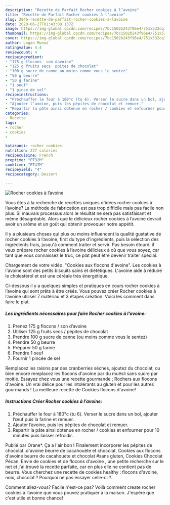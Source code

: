 ```yaml
---
description: "Recette de Parfait Rocher cookies à l’avoine"
title: "Recette de Parfait Rocher cookies à l’avoine"
slug: 2846-recette-de-parfait-rocher-cookies-a-lavoine
date: 2020-06-27T01:43:08.137Z
image: https://img-global.cpcdn.com/recipes/7bc1502b243f96e4/751x532cq70/rocher-cookies-a-lavoine-photo-principale-de-la-recette.jpg
thumbnail: https://img-global.cpcdn.com/recipes/7bc1502b243f96e4/751x532cq70/rocher-cookies-a-lavoine-photo-principale-de-la-recette.jpg
cover: https://img-global.cpcdn.com/recipes/7bc1502b243f96e4/751x532cq70/rocher-cookies-a-lavoine-photo-principale-de-la-recette.jpg
author: Logan Munoz
ratingvalue: 4.4
reviewcount: 4
recipeingredient:
- "175 g flocons  son davoine"
- "125 g fruits secs  ppites de chocolat"
- "100 g sucre de canne ou moins comme vous le sentez"
- "50 g beurre"
- "50 g farine"
- "1 oeuf"
- "1 pince de sel"
recipeinstructions:
- "Préchauffer le four à 180°c (tu 6). Verser le sucre dans un bol, ajouter l’œuf puis la farine et remuer."
- "Ajouter l’avoine, puis les pépites de chocolat et remuer."
- "Repartir la pâte ainsi obtenue en rocher / cookies et enfourner pour 10 minutes puis laisser refroidir."
categories:
- Recette
tags:
- rocher
- cookies
- 

katakunci: rocher cookies  
nutrition: 227 calories
recipecuisine: French
preptime: "PT32M"
cooktime: "PT47M"
recipeyield: "4"
recipecategory: Dessert

---
```



![Rocher cookies à l’avoine](https://img-global.cpcdn.com/recipes/7bc1502b243f96e4/751x532cq70/rocher-cookies-a-lavoine-photo-principale-de-la-recette.jpg)

Vous êtes à la recherche de recettes uniques d'idées rocher cookies à l’avoine? La méthode de fabrication est pas trop difficile mais pas facile non plus. Si mauvais processus alors le résultat ne sera pas satisfaisant et même désagréable. Alors que le délicieux rocher cookies à l’avoine devrait avoir un arôme et un goût qui obtenir provoquer notre appétit.

Il y a plusieurs choses qui plus ou moins influencent la qualité gustative de rocher cookies à l’avoine, first du type d'ingrédients, puis la sélection des ingrédients frais, jusqu'à comment traiter et servir. Pas besoin étourdi if veux prépare rocher cookies à l’avoine délicieux à où que vous soyez, car tant que vous connaissez le truc, ce plat peut être devenir traiter spécial.

Chargement de votre vidéo. &#34;Cookies aux flocons d&#39;avoine&#34;. Les cookies à l&#39;avoine sont des petits biscuits sains et diététiques. L&#39;avoine aide à réduire le cholestérol et est une céréale très énergétique.


Ci-dessous il y a quelques simples et pratiques en cours rocher cookies à l’avoine qui sont prêts à être créés. Vous pouvez créer Rocher cookies à l’avoine utiliser 7 matériau et 3 étapes création. Voici les comment dans faire le plat.

<!--inarticleads1-->

##### Les ingrédients nécessaires pour faire Rocher cookies à l’avoine:

1. Prenez 175 g flocons / son d’avoine
1. Utiliser 125 g fruits secs / pépites de chocolat
1. Prendre 100 g sucre de canne (ou moins comme vous le sentez)
1. Prendre 50 g beurre
1. Préparer 50 g farine
1. Prendre 1 oeuf
1. Fournir 1 pincée de sel


Remplacez les raisins par des cranberries sèches, ajoutez du chocolat, ou bien encore remplacez les flocons d&#39;avoine par du muësli sans sucre par moitié. Essayez chez vous une recette gourmande ; Rochers aux flocons d&#39;avoine. Un vrai délice pour les intolérants au gluten et pour les autres gourmands ! La meilleure recette de Cookies flocons d&#39;avoine! 

<!--inarticleads2-->

##### Instructions Créer Rocher cookies à l’avoine:

1. Préchauffer le four à 180°c (tu 6). Verser le sucre dans un bol, ajouter l’œuf puis la farine et remuer.
1. Ajouter l’avoine, puis les pépites de chocolat et remuer.
1. Repartir la pâte ainsi obtenue en rocher / cookies et enfourner pour 10 minutes puis laisser refroidir.


Publié par Orane*. Ça a l&#39;air bon ! Finalement incorporer les pépites de chocolat..d&#39;avoine beurre de cacahouète et chocolat, Cookies aux flocons d&#39;avoine beurre de cacahouète et chocolat #sans gluten, Cookies Chocolat Pécan. Envie de cookies et de flocons d&#39;avoine , une petite recherche sur le net et j&#39;ai trouvé la recette parfaite, car en plus elle ne contient pas de beurre. Vous cherchez une recette de cookies healthy : flocons d&#39;avoine, noix, chocolat ? Pourquoi ne pas essayer celle-ci ?. 


Comment allez-vous? Facile n'est-ce pas? Voilà comment create rocher cookies à l’avoine que vous pouvez pratiquer à la maison. J'espère que c'est utile et bonne chance!
